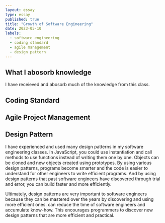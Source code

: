```yaml
---
layout: essay
type: essay
published: true
title: "Growth of Software Engineering"
date: 2023-05-10
labels:
  - software engineering
  - coding standard
  - agile management
  - design pattern
---
```



## What I abosorb knowledge

I have receieved and abosorb much of the knowledge from this class. 

## Coding Standard


## Agile Project Management


## Design Pattern

I have experienced and used many design patterns in my software engineering classes. In JavaScript, you could use instantiation and call methods to use functions instead of writing them one by one. Objects can be cloned and new objects created using prototypes. By using various design patterns, programs become smarter and the code is easier to understand for other engineers to write efficient programs. And by using design patterns that past software engineers have discovered through trial and error, you can build faster and more efficiently.

Ultimately, design patterns are very important to software engineers because they can be mastered over the years by discovering and using more efficient ones. can reduce the time of software engineers and accumulate know-how. This encourages programmers to discover new design patterns that are more efficient and practical.
